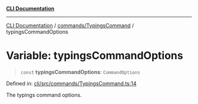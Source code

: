 [**CLI Documentation**](../../../README.md)

***

[CLI Documentation](../../../README.md) / [commands/TypingsCommand](../README.md) / typingsCommandOptions

# Variable: typingsCommandOptions

> `const` **typingsCommandOptions**: `CommandOptions`

Defined in: [cli/src/commands/TypingsCommand.ts:14](https://github.com/stonemjs/cli/blob/f139573d7f6e29779d41fb031ed261bfcad59d09/src/commands/TypingsCommand.ts#L14)

The typings command options.
